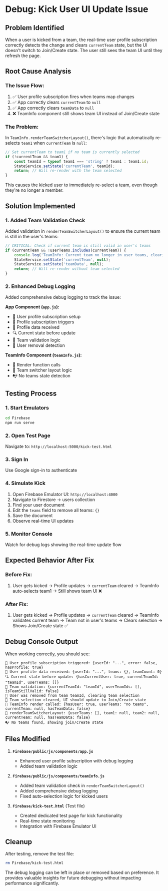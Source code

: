 # Debug: Kick User UI Update Issue

## Problem Identified
When a user is kicked from a team, the real-time user profile subscription correctly detects the change and clears `currentTeam` state, but the UI doesn't switch to Join/Create state. The user still sees the team UI until they refresh the page.

## Root Cause Analysis

### The Issue Flow:
1. ✅ User profile subscription fires when teams map changes
2. ✅ App correctly clears `currentTeam` to `null` 
3. ✅ App correctly clears `teamData` to `null`
4. ❌ TeamInfo component still shows team UI instead of Join/Create state

### The Problem:
In `TeamInfo.renderTeamSwitcherLayout()`, there's logic that automatically re-selects `team1` when `currentTeam` is `null`:

```javascript
// Set currentTeam to team1 if no team is currently selected
if (!currentTeam && team1) {
    const teamId = typeof team1 === 'string' ? team1 : team1.id;
    StateService.setState('currentTeam', teamId);
    return; // Will re-render with the team selected
}
```

This causes the kicked user to immediately re-select a team, even though they're no longer a member.

## Solution Implemented

### 1. Added Team Validation Check
Added validation in `renderTeamSwitcherLayout()` to ensure the current team is still in the user's teams:

```javascript
// CRITICAL: Check if current team is still valid in user's teams
if (currentTeam && !userTeams.includes(currentTeam)) {
    console.log('TeamInfo: Current team no longer in user teams, clearing selection');
    StateService.setState('currentTeam', null);
    StateService.setState('teamData', null);
    return; // Will re-render without team selected
}
```

### 2. Enhanced Debug Logging
Added comprehensive debug logging to track the issue:

**App Component (`app.js`):**
- 🔗 User profile subscription setup
- 🔔 Profile subscription triggers
- 👤 Profile data received
- 🔍 Current state before update
- 🎯 Team validation logic
- 🚨 User removal detection

**TeamInfo Component (`teamInfo.js`):**
- 🎨 Render function calls
- 🔄 Team switcher layout logic
- 📭 No teams state detection

## Testing Process

### 1. Start Emulators
```bash
cd Firebase
npm run serve
```

### 2. Open Test Page
Navigate to: `http://localhost:5000/kick-test.html`

### 3. Sign In
Use Google sign-in to authenticate

### 4. Simulate Kick
1. Open Firebase Emulator UI: `http://localhost:4000`
2. Navigate to Firestore → users collection
3. Find your user document
4. Edit the `teams` field to remove all teams: `{}`
5. Save the document
6. Observe real-time UI updates

### 5. Monitor Console
Watch for debug logs showing the real-time update flow

## Expected Behavior After Fix

### Before Fix:
1. User gets kicked → Profile updates → `currentTeam` cleared → TeamInfo auto-selects team1 → Still shows team UI ❌

### After Fix:
1. User gets kicked → Profile updates → `currentTeam` cleared → TeamInfo validates current team → Team not in user's teams → Clears selection → Shows Join/Create state ✅

## Debug Console Output

When working correctly, you should see:
```
🔔 User profile subscription triggered: {userId: "...", error: false, hasProfile: true}
👤 User profile data received: {userId: "...", teams: {}, teamCount: 0}
🔍 Current state before update: {hasCurrentUser: true, currentTeamId: "teamId", userTeams: []}
🎯 Team validation: {currentTeamId: "teamId", userTeamIds: [], isTeamStillValid: false}
🚨 User was removed from team teamId, clearing team selection
🔄 Team selection cleared, UI should update to Join/Create state
🎨 TeamInfo render called: {hasUser: true, userTeams: "no teams", currentTeam: null, hasTeamData: false}
🔄 renderTeamSwitcherLayout: {userTeams: [], team1: null, team2: null, currentTeam: null, hasTeamData: false}
📭 No teams found, showing join/create state
```

## Files Modified

1. **`Firebase/public/js/components/app.js`**
   - Enhanced user profile subscription with debug logging
   - Added team validation logic

2. **`Firebase/public/js/components/teamInfo.js`**
   - Added team validation check in `renderTeamSwitcherLayout()`
   - Added comprehensive debug logging
   - Fixed auto-selection logic for kicked users

3. **`Firebase/kick-test.html`** (Test file)
   - Created dedicated test page for kick functionality
   - Real-time state monitoring
   - Integration with Firebase Emulator UI

## Cleanup

After testing, remove the test file:
```bash
rm Firebase/kick-test.html
```

The debug logging can be left in place or removed based on preference. It provides valuable insights for future debugging without impacting performance significantly. 